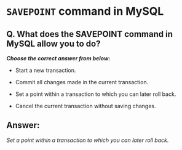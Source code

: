 # `SAVEPOINT` command in MySQL

## Q. What does the SAVEPOINT command in MySQL allow you to do?

***Choose the correct answer from below:***
  
  - Start a new transaction.

  - Commit all changes made in the current transaction.

  - Set a point within a transaction to which you can later roll back.

  - Cancel the current transaction without saving changes.


## Answer:
*Set a point within a transaction to which you can later roll back.*
